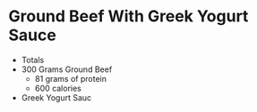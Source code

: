 # Ground Beef With Greek Yogurt Sauce
- Totals
- 300 Grams Ground Beef
	- 81 grams of protein
	- 600 calories
- Greek Yogurt Sauc